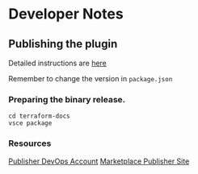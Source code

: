 # Developer Notes

## Publishing the plugin

Detailed instructions are [here](https://code.visualstudio.com/api/working-with-extensions/publishing-extension)

Remember to change the version in ```package.json```

### Preparing the binary release.

```
cd terraform-docs
vsce package
```

### Resources

[Publisher DevOps Account](https://dev.azure.com/derekashmore/VsCode-Extensions)
[Marketplace Publisher Site](https://marketplace.visualstudio.com/manage/publishers/derekcashmore)